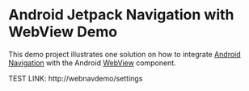 # Android Jetpack Navigation with WebView Demo

This demo project illustrates one solution on how to integrate 
[Android Navigation](https://developer.android.com/guide/navigation) with the Android [WebView](https://developer.android.com/reference/android/webkit/WebView) component.

TEST LINK: http://webnavdemo/settings



